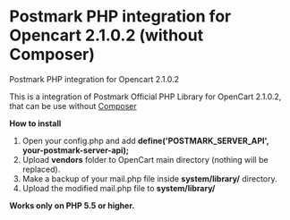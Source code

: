 # Postmark PHP integration for Opencart 2.1.0.2 (without Composer)
Postmark PHP integration for Opencart 2.1.0.2

This is a integration of Postmark Official PHP Library for OpenCart 2.1.0.2, that can be use without <a href="https://getcomposer.org/">Composer</a>

<strong>How to install</strong>

1. Open your config.php and add 
<strong>define('POSTMARK_SERVER_API', your-postmark-server-api);</strong>
2. Upload <strong>vendors</strong> folder to OpenCart main directory (nothing will be replaced).
3. Make a backup of your mail.php file inside <strong>system/library/</strong> directory.
4. Upload the modified mail.php file to <strong>system/library/</strong>

<strong>Works only on PHP 5.5 or higher.</strong>
